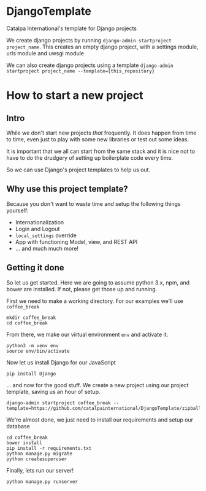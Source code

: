 # DjangoTemplate

Catalpa International's template for Django projects

We create django projects by running `django-admin startproject project_name`.
This creates an empty django project, with a settings module, urls module and uwsgi module

We can also create django projects using a template `django-admin startproject project_name --template={this_repository}`

# How to start a new project

## Intro
While we don't start new projects _that_ frequently. It does happen from time to time, even just to play with some new libraries or test out some ideas.

It is important that we all can start from the same stack and it is nice not to have to do the drudgery of setting up boilerplate code every time. 

So we can use Django's project templates to help us out.

## Why use this project template?

Because you don't want to waste time and setup the following things yourself:

- Internationalization
- Login and Logout
- `local_settings` override
- App with functioning Model, view, and REST API
- ... and much much more!

## Getting it done

So let us get started. Here we are going to assume python 3.x, npm, and bower are installed.  If not, please get those up and running. 

First we need to make a working directory. For our examples we'll use `coffee_break`

    mkdir coffee_break
    cd coffee_break

From there, we make our virtual environment `env` and activate it.

    python3 -m venv env
    source env/bin/activate

Now let us install Django for our JavaScript

    pip install Django

... and now for the good stuff.  We create a new project using our project template, saving us an hour of setup.

    django-admin startproject coffee_break --template=https://github.com/catalpainternational/DjangoTemplate/zipball/master

We're almost done, we just need to install our requirements and setup our database

    cd coffee_break
    bower install
    pip install -r requirements.txt
    python manage.py migrate
    python createsuperuser

Finally, lets run our server!

    python manage.py runserver

